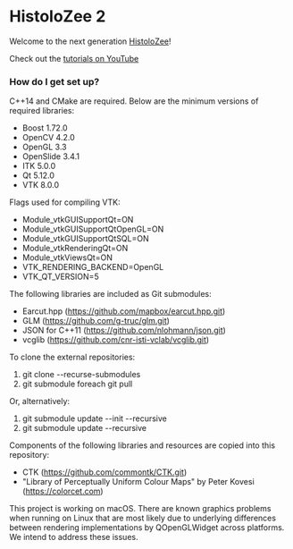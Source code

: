 # HistoloZee 2 #

Welcome to the next generation [HistoloZee](http://picsl.upenn.edu/software/histolozee)!

Check out the [tutorials on YouTube](https://www.youtube.com/playlist?list=PL68v8FP_IVlg2tCgJXrsO3UHve1q9wLjI)

### How do I get set up? ###

C++14 and CMake are required. Below are the minimum versions of required libraries:

* Boost 1.72.0
* OpenCV 4.2.0
* OpenGL 3.3
* OpenSlide 3.4.1
* ITK 5.0.0
* Qt 5.12.0
* VTK 8.0.0

Flags used for compiling VTK:

* Module_vtkGUISupportQt=ON
* Module_vtkGUISupportQtOpenGL=ON
* Module_vtkGUISupportQtSQL=ON
* Module_vtkRenderingQt=ON
* Module_vtkViewsQt=ON
* VTK_RENDERING_BACKEND=OpenGL
* VTK_QT_VERSION=5

The following libraries are included as Git submodules:

* Earcut.hpp (https://github.com/mapbox/earcut.hpp.git)
* GLM (https://github.com/g-truc/glm.git)
* JSON for C++11 (https://github.com/nlohmann/json.git)
* vcglib (https://github.com/cnr-isti-vclab/vcglib.git)

To clone the external repositories:

1. git clone --recurse-submodules
2. git submodule foreach git pull

Or, alternatively:

1. git submodule update --init --recursive
2. git submodule update --recursive

Components of the following libraries and resources are copied into this repository:

* CTK (https://github.com/commontk/CTK.git)
* "Library of Perceptually Uniform Colour Maps" by Peter Kovesi (https://colorcet.com)

This project is working on macOS. There are known graphics problems when running on Linux that are most likely due to underlying differences between rendering implementations by QOpenGLWidget across platforms. We intend to address these issues.

